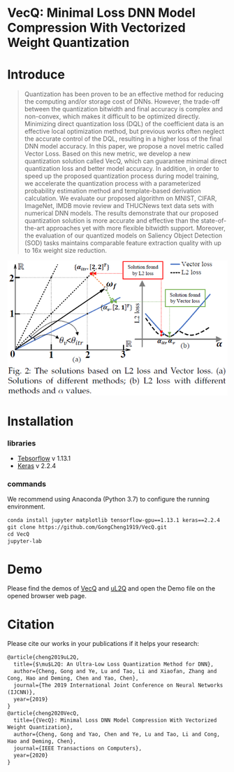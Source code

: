 # VecQ: Minimal Loss DNN Model Compression With Vectorized Weight Quantization
# Introduce
> Quantization has been proven to be an effective method for reducing the computing and/or storage cost of DNNs. However, the trade-off between the quantization bitwidth and final accuracy is complex and non-convex, which makes it difficult to be optimized directly. Minimizing direct quantization loss (DQL) of the coefficient data is an effective local optimization method, but previous works often neglect the accurate control of the DQL, resulting in a higher loss of the final DNN model accuracy. In this paper, we propose a novel metric called Vector Loss. Based on this new metric, we develop a new quantization solution called VecQ, which can guarantee minimal direct quantization loss and better model accuracy. In addition, in order to speed up the proposed quantization process during model training, we accelerate the quantization process with a parameterized probability estimation method and template-based derivation calculation. We evaluate our proposed algorithm on MNIST, CIFAR, ImageNet, IMDB movie review and THUCNews text data sets with numerical DNN models. The results demonstrate that our proposed quantization solution is more accurate and effective than the state-of-the-art approaches yet with more flexible bitwidth support. Moreover, the evaluation of our quantized models on Saliency Object Detection (SOD) tasks maintains comparable feature extraction quality with up to 16x weight size reduction.

![image](./fig2.png)


# Installation
### libraries
- [Tebsorflow](https://github.com/tensorflow/tensorflow) v 1.13.1
- [Keras](https://github.com/keras-team/keras) v 2.2.4

### commands
We recommend using Anaconda (Python 3.7) to configure the running environment.
```
conda install jupyter matplotlib tensorflow-gpu==1.13.1 keras==2.2.4
git clone https://github.com/GongCheng1919/VecQ.git
cd VecQ
jupyter-lab
```
# Demo
Please find the demos of [VecQ](./Demo.ipynb) and [uL2Q](./uL2Q_Demo.ipynb) and open the Demo file on the opened browser web page.

# Citation
Please cite our works in your publications if it helps your research:
```
@article{cheng2019uL2Q,
  title={$\mu$L2Q: An Ultra-Low Loss Quantization Method for DNN},
  author={Cheng, Gong and Ye, Lu and Tao, Li and Xiaofan, Zhang and Cong, Hao and Deming, Chen and Yao, Chen},
  journal={The 2019 International Joint Conference on Neural Networks (IJCNN)},
  year={2019}
}
@article{cheng2020VecQ,
  title={{VecQ}: Minimal Loss DNN Model Compression With Vectorized Weight Quantization},
  author={Cheng, Gong and Yao, Chen and Ye, Lu and Tao, Li and Cong, Hao and Deming, Chen},
  journal={IEEE Transactions on Computers},
  year={2020}
}
```
